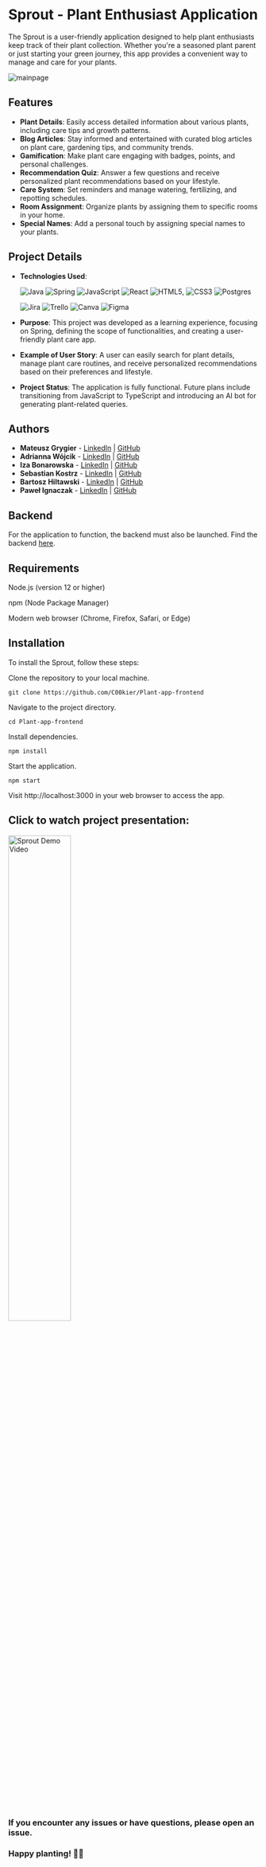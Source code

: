 # Sprout - Plant Enthusiast Application

The Sprout is a user-friendly application designed to help plant enthusiasts keep track of their plant collection. Whether you're a seasoned plant parent or just starting your green journey, this app provides a convenient way to manage and care for your plants.

![mainpage](https://i.ibb.co/wRXZm1D/main.gif)

## Features

- **Plant Details**: Easily access detailed information about various plants, including care tips and growth patterns.
- **Blog Articles**: Stay informed and entertained with curated blog articles on plant care, gardening tips, and community trends.
- **Gamification**: Make plant care engaging with badges, points, and personal challenges.
- **Recommendation Quiz**: Answer a few questions and receive personalized plant recommendations based on your lifestyle.
- **Care System**: Set reminders and manage watering, fertilizing, and repotting schedules.
- **Room Assignment**: Organize plants by assigning them to specific rooms in your home.
- **Special Names**: Add a personal touch by assigning special names to your plants.

## Project Details

- **Technologies Used**:

     ![Java](https://img.shields.io/badge/java-%23ED8B00.svg?style=for-the-badge&logo=openjdk&logoColor=white) ![Spring](https://img.shields.io/badge/spring-%236DB33F.svg?style=for-the-badge&logo=spring&logoColor=white) ![JavaScript](https://img.shields.io/badge/javascript-%23323330.svg?style=for-the-badge&logo=javascript&logoColor=%23F7DF1E) ![React](https://img.shields.io/badge/react-%2320232a.svg?style=for-the-badge&logo=react&logoColor=%2361DAFB)  ![HTML5](https://img.shields.io/badge/html5-%23E34F26.svg?style=for-the-badge&logo=html5&logoColor=white), ![CSS3](https://img.shields.io/badge/css3-%231572B6.svg?style=for-the-badge&logo=css3&logoColor=white) ![Postgres](https://img.shields.io/badge/postgres-%23316192.svg?style=for-the-badge&logo=postgresql&logoColor=white)

  ![Jira](https://img.shields.io/badge/jira-%230A0FFF.svg?style=for-the-badge&logo=jira&logoColor=white) ![Trello](https://img.shields.io/badge/Trello-%23026AA7.svg?style=for-the-badge&logo=Trello&logoColor=white) ![Canva](https://img.shields.io/badge/Canva-%2300C4CC.svg?style=for-the-badge&logo=Canva&logoColor=white) ![Figma](https://img.shields.io/badge/figma-%23F24E1E.svg?style=for-the-badge&logo=figma&logoColor=white)
  
- **Purpose**: This project was developed as a learning experience, focusing on Spring, defining the scope of functionalities, and creating a user-friendly plant care app.
- **Example of User Story**: A user can easily search for plant details, manage plant care routines, and receive personalized recommendations based on their preferences and lifestyle.
- **Project Status**: The application is fully functional. Future plans include transitioning from JavaScript to TypeScript and introducing an AI bot for generating plant-related queries.

## Authors

- **Mateusz Grygier** - [LinkedIn](https://www.linkedin.com/in/mateusz-grygier/) | [GitHub](https://github.com/HobbitM)
- **Adrianna Wójcik** - [LinkedIn](https://www.linkedin.com/in/adrianna-wójcik/) | [GitHub](https://github.com/adawojcik)
- **Iza Bonarowska** - [LinkedIn](https://www.linkedin.com/in/iza-bonarowska/) | [GitHub](https://github.com/izabonarowska)
- **Sebastian Kostrz** - [LinkedIn](www.linkedin.com/in/sebastian-kostrz-384b7a2a3) | [GitHub](https://github.com/SebastianKostrz)
- **Bartosz Hiltawski** - [LinkedIn](https://www.linkedin.com/) | [GitHub](https://github.com/Hiltwa)
- **Paweł Ignaczak** - [LinkedIn](https://www.linkedin.com/) | [GitHub](https://github.com/C00kier)

## Backend

For the application to function, the backend must also be launched. Find the backend [here](https://github.com/C00kier/Plant-app-backend).

## Requirements

   Node.js (version 12 or higher)

   npm (Node Package Manager)
   
   Modern web browser (Chrome, Firefox, Safari, or Edge)

## Installation

To install the Sprout, follow these steps:

Clone the repository to your local machine.

    git clone https://github.com/C00kier/Plant-app-frontend

Navigate to the project directory.

    cd Plant-app-frontend

Install dependencies.

    npm install

Start the application.

    npm start

Visit http://localhost:3000 in your web browser to access the app.

## Click to watch project presentation:
<a href="http://www.youtube.com/watch?v=RRMcCNbmFWc">
  <img src="http://img.youtube.com/vi/RRMcCNbmFWc/maxresdefault.jpg" alt="Sprout Demo Video" width="50%" height="50%">
</a>

### If you encounter any issues or have questions, please open an issue.
### Happy planting! 🌱🌿
